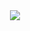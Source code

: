 <div align="center">
 <img src="https://user-images.githubusercontent.com/57787993/136617713-c61f57d7-e38d-4ce5-8126-91abfcc9defc.png" />
</div>

